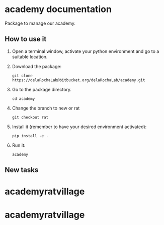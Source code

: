 # academy documentation

Package to manage our academy.

## How to use it

1. Open a terminal window, activate your python environment and go to a suitable location.

2. Download the package:

    `git clone https://delaRochaLab@bitbucket.org/delaRochaLab/academy.git`

3. Go to the package directory.

    `cd academy`
    
4. Change the branch to new or rat

    `git checkout rat`

4. Install it (remember to have your desired environment activated):

    `pip install -e .`
    
7. Run it:

    `academy`
    
    
## New tasks  
# academyratvillage
# academyratvillage
